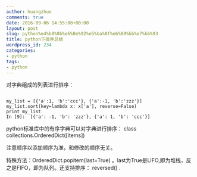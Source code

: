 ```yaml
---
author: huangzhuo
comments: true
date: 2016-09-06 14:55:08+00:00
layout: post
slug: python%e4%b8%8b%e6%8e%92%e5%ba%8f%e6%80%bb%e7%bb%93
title: python下排序总结
wordpress_id: 234
categories:
- python
tags:
- python
---
```

 

对字典组成的列表进行排序：

```

my_list = [{'a':1, 'b':'ccc'}, {'a':-1, 'b':'zzz'}]
my_list.sort(key=lambda x: x['a'], reverse=False)
print my_list
In [9]:  [{'a': -1, 'b': 'zzz'}, {'a': 1, 'b': 'ccc'}]

```


python标准库中的有序字典可以对字典进行排序：
class collections.OrderedDict([items])

   注意顺序以添加顺序为准，和修改的顺序无关。

   特殊方法：OrderedDict.popitem(last=True) 。last为True是LIFO,即为堆栈，反之是FIFO，即为队列。还支持排序： reversed() .
